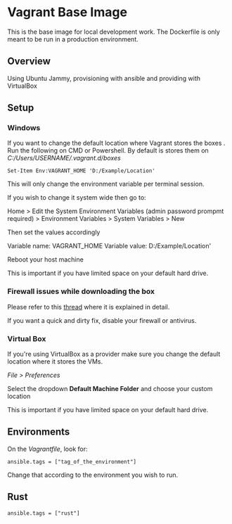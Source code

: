 # Vagrant Base Image
This is the base image for local development work. The Dockerfile is
only meant to be run in a production environment.

## Overview
Using Ubuntu Jammy, provisioning with ansible and providing with VirtualBox

## Setup

### Windows
If you want to change the default location where Vagrant stores
the boxes . Run the following on CMD or Powershell. By default is stores them
on *C:/Users/USERNAME/.vagrant.d/boxes*

`Set-Item Env:VAGRANT_HOME 'D:/Example/Location'`

This will only change the environment variable per terminal session.

If you wish to change it system wide then go to:

Home > Edit the System Environment Variables (admin password prompmt required) > Environment Variables > System Variables > New

Then set the values accordingly

Variable name: VAGRANT_HOME
Variable value: D:/Example/Location'

Reboot your host machine

This is important if you have limited space on your default hard drive.

### Firewall issues while downloading the box
Please refer to this [thread](https://stackoverflow.com/questions/72290594/unknown-error-0x80092012-trying-to-configure-vagrant-with-git-bash/75837342#75837342) where it is explained in detail.

If you want a quick and dirty fix, disable your firewall or antivirus.

### Virtual Box
If you're using VirtualBox as a provider make sure you change
the default location where it stores the VMs.

*File > Preferences*

Select the dropdown **Default Machine Folder** and choose your
custom location

This is important if you have limited space on your default hard drive.

## Environments
On the *Vagrantfile*, look for:

`ansible.tags = ["tag_of_the_environment"]`

Change that according to the environment you wish to run.

## Rust
`ansible.tags = ["rust"]`